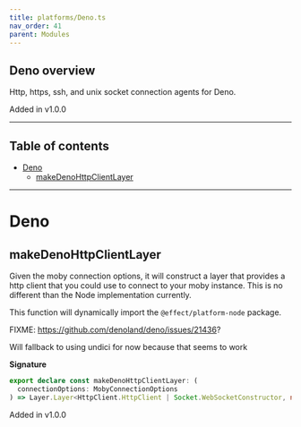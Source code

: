 ```yaml
---
title: platforms/Deno.ts
nav_order: 41
parent: Modules
---
```


## Deno overview

Http, https, ssh, and unix socket connection agents for Deno.

Added in v1.0.0

---

<h2 class="text-delta">Table of contents</h2>

- [Deno](#deno)
  - [makeDenoHttpClientLayer](#makedenohttpclientlayer)

---

# Deno

## makeDenoHttpClientLayer

Given the moby connection options, it will construct a layer that provides a
http client that you could use to connect to your moby instance. This is no
different than the Node implementation currently.

This function will dynamically import the `@effect/platform-node` package.

FIXME: https://github.com/denoland/deno/issues/21436?

Will fallback to using undici for now because that seems to work

**Signature**

```ts
export declare const makeDenoHttpClientLayer: (
  connectionOptions: MobyConnectionOptions
) => Layer.Layer<HttpClient.HttpClient | Socket.WebSocketConstructor, never, never>
```

Added in v1.0.0

